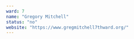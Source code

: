 ```yaml
---
ward: 7
name: "Gregory Mitchell"
status: "no"
website: "https://www.gregmitchell7thward.org/"
---
```

